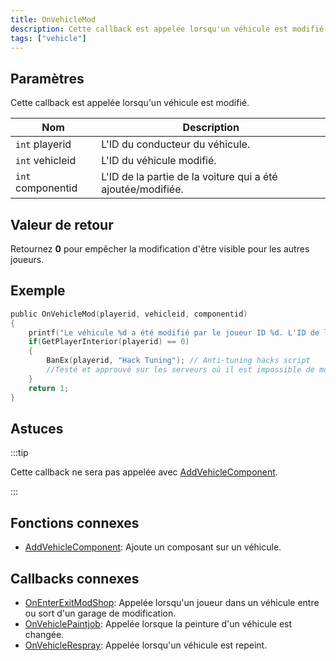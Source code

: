 ```yaml
---
title: OnVehicleMod
description: Cette callback est appelée lorsqu'un véhicule est modifié.
tags: ["vehicle"]
---
```


## Paramètres

Cette callback est appelée lorsqu'un véhicule est modifié.

| Nom               | Description                                                 |
| ----------------- | ----------------------------------------------------------- |
| `int` playerid    | L'ID du conducteur du véhicule.                             |
| `int` vehicleid   | L'ID du véhicule modifié.                                   |
| `int` componentid | L'ID de la partie de la voiture qui a été ajoutée/modifiée. |

## Valeur de retour

Retournez **0** pour empêcher la modification d'être visible pour les autres joueurs.

## Exemple

```c
public OnVehicleMod(playerid, vehicleid, componentid)
{
    printf("Le véhicule %d a été modifié par le joueur ID %d. L'ID de la partie de la voiture modifiée est %d",vehicleid,playerid,componentid);
    if(GetPlayerInterior(playerid) == 0)
    {
        BanEx(playerid, "Hack Tuning"); // Anti-tuning hacks script 
        //Testé et approuvé sur les serveurs où il est impossible de modifier un véhicule hors d'un transfender/wheel arch angel
    }
    return 1;
}
```

## Astuces

:::tip

Cette callback ne sera pas appelée avec [AddVehicleComponent](../functions/AddVehicleComponent).

:::

## Fonctions connexes

- [AddVehicleComponent](../functions/AddVehicleComponent): Ajoute un composant sur un véhicule.

## Callbacks connexes

- [OnEnterExitModShop](OnEnterExitModShop): Appelée lorsqu'un joueur dans un véhicule entre ou sort d'un garage de modification.
- [OnVehiclePaintjob](OnVehiclePaintjob): Appelée lorsque la peinture d'un véhicule est changée.
- [OnVehicleRespray](OnVehicleRespray): Appelée lorsqu'un véhicule est repeint.
